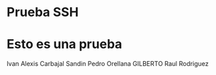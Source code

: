 # Prueba SSH

# Esto es una prueba

Ivan Alexis Carbajal Sandin
Pedro Orellana
GILBERTO
Raul Rodriguez
